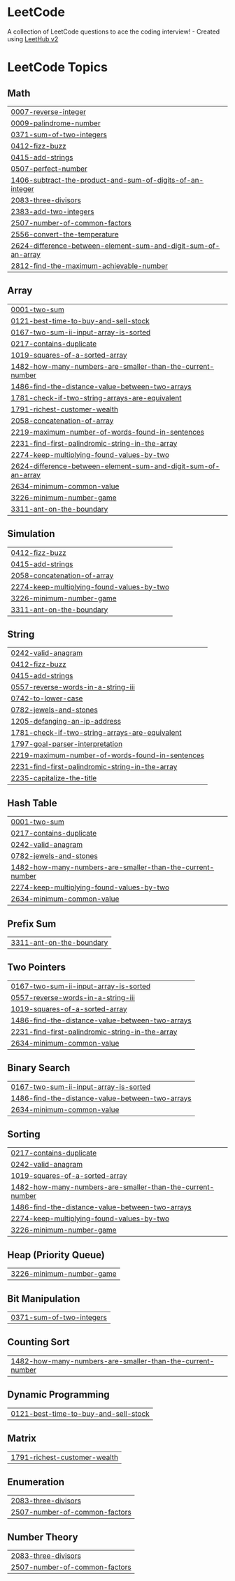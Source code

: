 # LeetCode
A collection of LeetCode questions to ace the coding interview! - Created using [LeetHub v2](https://github.com/arunbhardwaj/LeetHub-2.0)

<!---LeetCode Topics Start-->
# LeetCode Topics
## Math
|  |
| ------- |
| [0007-reverse-integer](https://github.com/Asif-Sheenu/LeetCode/tree/master/0007-reverse-integer) |
| [0009-palindrome-number](https://github.com/Asif-Sheenu/LeetCode/tree/master/0009-palindrome-number) |
| [0371-sum-of-two-integers](https://github.com/Asif-Sheenu/LeetCode/tree/master/0371-sum-of-two-integers) |
| [0412-fizz-buzz](https://github.com/Asif-Sheenu/LeetCode/tree/master/0412-fizz-buzz) |
| [0415-add-strings](https://github.com/Asif-Sheenu/LeetCode/tree/master/0415-add-strings) |
| [0507-perfect-number](https://github.com/Asif-Sheenu/LeetCode/tree/master/0507-perfect-number) |
| [1406-subtract-the-product-and-sum-of-digits-of-an-integer](https://github.com/Asif-Sheenu/LeetCode/tree/master/1406-subtract-the-product-and-sum-of-digits-of-an-integer) |
| [2083-three-divisors](https://github.com/Asif-Sheenu/LeetCode/tree/master/2083-three-divisors) |
| [2383-add-two-integers](https://github.com/Asif-Sheenu/LeetCode/tree/master/2383-add-two-integers) |
| [2507-number-of-common-factors](https://github.com/Asif-Sheenu/LeetCode/tree/master/2507-number-of-common-factors) |
| [2556-convert-the-temperature](https://github.com/Asif-Sheenu/LeetCode/tree/master/2556-convert-the-temperature) |
| [2624-difference-between-element-sum-and-digit-sum-of-an-array](https://github.com/Asif-Sheenu/LeetCode/tree/master/2624-difference-between-element-sum-and-digit-sum-of-an-array) |
| [2812-find-the-maximum-achievable-number](https://github.com/Asif-Sheenu/LeetCode/tree/master/2812-find-the-maximum-achievable-number) |
## Array
|  |
| ------- |
| [0001-two-sum](https://github.com/Asif-Sheenu/LeetCode/tree/master/0001-two-sum) |
| [0121-best-time-to-buy-and-sell-stock](https://github.com/Asif-Sheenu/LeetCode/tree/master/0121-best-time-to-buy-and-sell-stock) |
| [0167-two-sum-ii-input-array-is-sorted](https://github.com/Asif-Sheenu/LeetCode/tree/master/0167-two-sum-ii-input-array-is-sorted) |
| [0217-contains-duplicate](https://github.com/Asif-Sheenu/LeetCode/tree/master/0217-contains-duplicate) |
| [1019-squares-of-a-sorted-array](https://github.com/Asif-Sheenu/LeetCode/tree/master/1019-squares-of-a-sorted-array) |
| [1482-how-many-numbers-are-smaller-than-the-current-number](https://github.com/Asif-Sheenu/LeetCode/tree/master/1482-how-many-numbers-are-smaller-than-the-current-number) |
| [1486-find-the-distance-value-between-two-arrays](https://github.com/Asif-Sheenu/LeetCode/tree/master/1486-find-the-distance-value-between-two-arrays) |
| [1781-check-if-two-string-arrays-are-equivalent](https://github.com/Asif-Sheenu/LeetCode/tree/master/1781-check-if-two-string-arrays-are-equivalent) |
| [1791-richest-customer-wealth](https://github.com/Asif-Sheenu/LeetCode/tree/master/1791-richest-customer-wealth) |
| [2058-concatenation-of-array](https://github.com/Asif-Sheenu/LeetCode/tree/master/2058-concatenation-of-array) |
| [2219-maximum-number-of-words-found-in-sentences](https://github.com/Asif-Sheenu/LeetCode/tree/master/2219-maximum-number-of-words-found-in-sentences) |
| [2231-find-first-palindromic-string-in-the-array](https://github.com/Asif-Sheenu/LeetCode/tree/master/2231-find-first-palindromic-string-in-the-array) |
| [2274-keep-multiplying-found-values-by-two](https://github.com/Asif-Sheenu/LeetCode/tree/master/2274-keep-multiplying-found-values-by-two) |
| [2624-difference-between-element-sum-and-digit-sum-of-an-array](https://github.com/Asif-Sheenu/LeetCode/tree/master/2624-difference-between-element-sum-and-digit-sum-of-an-array) |
| [2634-minimum-common-value](https://github.com/Asif-Sheenu/LeetCode/tree/master/2634-minimum-common-value) |
| [3226-minimum-number-game](https://github.com/Asif-Sheenu/LeetCode/tree/master/3226-minimum-number-game) |
| [3311-ant-on-the-boundary](https://github.com/Asif-Sheenu/LeetCode/tree/master/3311-ant-on-the-boundary) |
## Simulation
|  |
| ------- |
| [0412-fizz-buzz](https://github.com/Asif-Sheenu/LeetCode/tree/master/0412-fizz-buzz) |
| [0415-add-strings](https://github.com/Asif-Sheenu/LeetCode/tree/master/0415-add-strings) |
| [2058-concatenation-of-array](https://github.com/Asif-Sheenu/LeetCode/tree/master/2058-concatenation-of-array) |
| [2274-keep-multiplying-found-values-by-two](https://github.com/Asif-Sheenu/LeetCode/tree/master/2274-keep-multiplying-found-values-by-two) |
| [3226-minimum-number-game](https://github.com/Asif-Sheenu/LeetCode/tree/master/3226-minimum-number-game) |
| [3311-ant-on-the-boundary](https://github.com/Asif-Sheenu/LeetCode/tree/master/3311-ant-on-the-boundary) |
## String
|  |
| ------- |
| [0242-valid-anagram](https://github.com/Asif-Sheenu/LeetCode/tree/master/0242-valid-anagram) |
| [0412-fizz-buzz](https://github.com/Asif-Sheenu/LeetCode/tree/master/0412-fizz-buzz) |
| [0415-add-strings](https://github.com/Asif-Sheenu/LeetCode/tree/master/0415-add-strings) |
| [0557-reverse-words-in-a-string-iii](https://github.com/Asif-Sheenu/LeetCode/tree/master/0557-reverse-words-in-a-string-iii) |
| [0742-to-lower-case](https://github.com/Asif-Sheenu/LeetCode/tree/master/0742-to-lower-case) |
| [0782-jewels-and-stones](https://github.com/Asif-Sheenu/LeetCode/tree/master/0782-jewels-and-stones) |
| [1205-defanging-an-ip-address](https://github.com/Asif-Sheenu/LeetCode/tree/master/1205-defanging-an-ip-address) |
| [1781-check-if-two-string-arrays-are-equivalent](https://github.com/Asif-Sheenu/LeetCode/tree/master/1781-check-if-two-string-arrays-are-equivalent) |
| [1797-goal-parser-interpretation](https://github.com/Asif-Sheenu/LeetCode/tree/master/1797-goal-parser-interpretation) |
| [2219-maximum-number-of-words-found-in-sentences](https://github.com/Asif-Sheenu/LeetCode/tree/master/2219-maximum-number-of-words-found-in-sentences) |
| [2231-find-first-palindromic-string-in-the-array](https://github.com/Asif-Sheenu/LeetCode/tree/master/2231-find-first-palindromic-string-in-the-array) |
| [2235-capitalize-the-title](https://github.com/Asif-Sheenu/LeetCode/tree/master/2235-capitalize-the-title) |
## Hash Table
|  |
| ------- |
| [0001-two-sum](https://github.com/Asif-Sheenu/LeetCode/tree/master/0001-two-sum) |
| [0217-contains-duplicate](https://github.com/Asif-Sheenu/LeetCode/tree/master/0217-contains-duplicate) |
| [0242-valid-anagram](https://github.com/Asif-Sheenu/LeetCode/tree/master/0242-valid-anagram) |
| [0782-jewels-and-stones](https://github.com/Asif-Sheenu/LeetCode/tree/master/0782-jewels-and-stones) |
| [1482-how-many-numbers-are-smaller-than-the-current-number](https://github.com/Asif-Sheenu/LeetCode/tree/master/1482-how-many-numbers-are-smaller-than-the-current-number) |
| [2274-keep-multiplying-found-values-by-two](https://github.com/Asif-Sheenu/LeetCode/tree/master/2274-keep-multiplying-found-values-by-two) |
| [2634-minimum-common-value](https://github.com/Asif-Sheenu/LeetCode/tree/master/2634-minimum-common-value) |
## Prefix Sum
|  |
| ------- |
| [3311-ant-on-the-boundary](https://github.com/Asif-Sheenu/LeetCode/tree/master/3311-ant-on-the-boundary) |
## Two Pointers
|  |
| ------- |
| [0167-two-sum-ii-input-array-is-sorted](https://github.com/Asif-Sheenu/LeetCode/tree/master/0167-two-sum-ii-input-array-is-sorted) |
| [0557-reverse-words-in-a-string-iii](https://github.com/Asif-Sheenu/LeetCode/tree/master/0557-reverse-words-in-a-string-iii) |
| [1019-squares-of-a-sorted-array](https://github.com/Asif-Sheenu/LeetCode/tree/master/1019-squares-of-a-sorted-array) |
| [1486-find-the-distance-value-between-two-arrays](https://github.com/Asif-Sheenu/LeetCode/tree/master/1486-find-the-distance-value-between-two-arrays) |
| [2231-find-first-palindromic-string-in-the-array](https://github.com/Asif-Sheenu/LeetCode/tree/master/2231-find-first-palindromic-string-in-the-array) |
| [2634-minimum-common-value](https://github.com/Asif-Sheenu/LeetCode/tree/master/2634-minimum-common-value) |
## Binary Search
|  |
| ------- |
| [0167-two-sum-ii-input-array-is-sorted](https://github.com/Asif-Sheenu/LeetCode/tree/master/0167-two-sum-ii-input-array-is-sorted) |
| [1486-find-the-distance-value-between-two-arrays](https://github.com/Asif-Sheenu/LeetCode/tree/master/1486-find-the-distance-value-between-two-arrays) |
| [2634-minimum-common-value](https://github.com/Asif-Sheenu/LeetCode/tree/master/2634-minimum-common-value) |
## Sorting
|  |
| ------- |
| [0217-contains-duplicate](https://github.com/Asif-Sheenu/LeetCode/tree/master/0217-contains-duplicate) |
| [0242-valid-anagram](https://github.com/Asif-Sheenu/LeetCode/tree/master/0242-valid-anagram) |
| [1019-squares-of-a-sorted-array](https://github.com/Asif-Sheenu/LeetCode/tree/master/1019-squares-of-a-sorted-array) |
| [1482-how-many-numbers-are-smaller-than-the-current-number](https://github.com/Asif-Sheenu/LeetCode/tree/master/1482-how-many-numbers-are-smaller-than-the-current-number) |
| [1486-find-the-distance-value-between-two-arrays](https://github.com/Asif-Sheenu/LeetCode/tree/master/1486-find-the-distance-value-between-two-arrays) |
| [2274-keep-multiplying-found-values-by-two](https://github.com/Asif-Sheenu/LeetCode/tree/master/2274-keep-multiplying-found-values-by-two) |
| [3226-minimum-number-game](https://github.com/Asif-Sheenu/LeetCode/tree/master/3226-minimum-number-game) |
## Heap (Priority Queue)
|  |
| ------- |
| [3226-minimum-number-game](https://github.com/Asif-Sheenu/LeetCode/tree/master/3226-minimum-number-game) |
## Bit Manipulation
|  |
| ------- |
| [0371-sum-of-two-integers](https://github.com/Asif-Sheenu/LeetCode/tree/master/0371-sum-of-two-integers) |
## Counting Sort
|  |
| ------- |
| [1482-how-many-numbers-are-smaller-than-the-current-number](https://github.com/Asif-Sheenu/LeetCode/tree/master/1482-how-many-numbers-are-smaller-than-the-current-number) |
## Dynamic Programming
|  |
| ------- |
| [0121-best-time-to-buy-and-sell-stock](https://github.com/Asif-Sheenu/LeetCode/tree/master/0121-best-time-to-buy-and-sell-stock) |
## Matrix
|  |
| ------- |
| [1791-richest-customer-wealth](https://github.com/Asif-Sheenu/LeetCode/tree/master/1791-richest-customer-wealth) |
## Enumeration
|  |
| ------- |
| [2083-three-divisors](https://github.com/Asif-Sheenu/LeetCode/tree/master/2083-three-divisors) |
| [2507-number-of-common-factors](https://github.com/Asif-Sheenu/LeetCode/tree/master/2507-number-of-common-factors) |
## Number Theory
|  |
| ------- |
| [2083-three-divisors](https://github.com/Asif-Sheenu/LeetCode/tree/master/2083-three-divisors) |
| [2507-number-of-common-factors](https://github.com/Asif-Sheenu/LeetCode/tree/master/2507-number-of-common-factors) |
<!---LeetCode Topics End-->